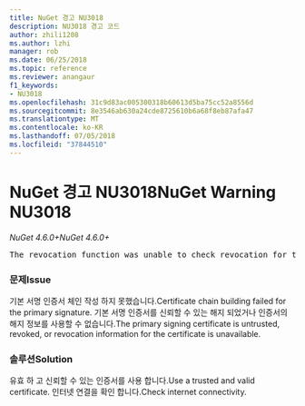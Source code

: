 ```yaml
---
title: NuGet 경고 NU3018
description: NU3018 경고 코드
author: zhili1208
ms.author: lzhi
manager: rob
ms.date: 06/25/2018
ms.topic: reference
ms.reviewer: anangaur
f1_keywords:
- NU3018
ms.openlocfilehash: 31c9d83ac005300318b60613d5ba75cc52a8556d
ms.sourcegitcommit: 8e3546ab630a24cde8725610b6a68f8eb87afa47
ms.translationtype: MT
ms.contentlocale: ko-KR
ms.lasthandoff: 07/05/2018
ms.locfileid: "37844510"
---
```

# <a name="nuget-warning-nu3018"></a><span data-ttu-id="31e80-103">NuGet 경고 NU3018</span><span class="sxs-lookup"><span data-stu-id="31e80-103">NuGet Warning NU3018</span></span>

<span data-ttu-id="31e80-104">*NuGet 4.6.0+*</span><span class="sxs-lookup"><span data-stu-id="31e80-104">*NuGet 4.6.0+*</span></span>

<pre>The revocation function was unable to check revocation for the certificate.</pre>

### <a name="issue"></a><span data-ttu-id="31e80-105">문제</span><span class="sxs-lookup"><span data-stu-id="31e80-105">Issue</span></span>
<span data-ttu-id="31e80-106">기본 서명 인증서 체인 작성 하지 못했습니다.</span><span class="sxs-lookup"><span data-stu-id="31e80-106">Certificate chain building failed for the primary signature.</span></span> <span data-ttu-id="31e80-107">기본 서명 인증서를 신뢰할 수 있는 해지 되었거나 인증서의 해지 정보를 사용할 수 없습니다.</span><span class="sxs-lookup"><span data-stu-id="31e80-107">The primary signing certificate is untrusted, revoked, or revocation information for the certificate is unavailable.</span></span>

### <a name="solution"></a><span data-ttu-id="31e80-108">솔루션</span><span class="sxs-lookup"><span data-stu-id="31e80-108">Solution</span></span>
<span data-ttu-id="31e80-109">유효 하 고 신뢰할 수 있는 인증서를 사용 합니다.</span><span class="sxs-lookup"><span data-stu-id="31e80-109">Use a trusted and valid certificate.</span></span> <span data-ttu-id="31e80-110">인터넷 연결을 확인 합니다.</span><span class="sxs-lookup"><span data-stu-id="31e80-110">Check internet connectivity.</span></span>